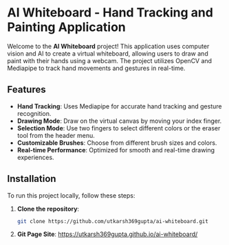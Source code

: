 # AI Whiteboard - Hand Tracking and Painting Application

Welcome to the **AI Whiteboard** project! This application uses computer vision and AI to create a virtual whiteboard, allowing users to draw and paint with their hands using a webcam. The project utilizes OpenCV and Mediapipe to track hand movements and gestures in real-time.

## Features

- **Hand Tracking**: Uses Mediapipe for accurate hand tracking and gesture recognition.
- **Drawing Mode**: Draw on the virtual canvas by moving your index finger.
- **Selection Mode**: Use two fingers to select different colors or the eraser tool from the header menu.
- **Customizable Brushes**: Choose from different brush sizes and colors.
- **Real-time Performance**: Optimized for smooth and real-time drawing experiences.

## Installation

To run this project locally, follow these steps:

1. **Clone the repository**:
   ```bash
   git clone https://github.com/utkarsh369gupta/ai-whiteboard.git

2. **Git Page Site**:
  https://utkarsh369gupta.github.io/ai-whiteboard/
